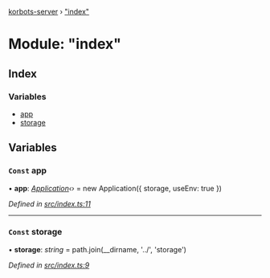 [korbots-server](../README.md) › ["index"](_index_.md)

# Module: "index"

## Index

### Variables

* [app](_index_.md#const-app)
* [storage](_index_.md#const-storage)

## Variables

### `Const` app

• **app**: *[Application](../classes/_core_application_.application.md)‹›* = new Application({ storage, useEnv: true })

*Defined in [src/index.ts:11](https://github.com/Xisabla/Korbots/blob/4164195/server/src/index.ts#L11)*

___

### `Const` storage

• **storage**: *string* = path.join(__dirname, '../', 'storage')

*Defined in [src/index.ts:9](https://github.com/Xisabla/Korbots/blob/4164195/server/src/index.ts#L9)*
